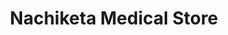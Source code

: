 ---
title: "Nachiketa Medical Store"
url: /malegaon/nachiketa-medical-store/
shop: medical supply
---